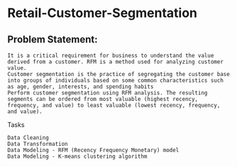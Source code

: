 # Retail-Customer-Segmentation

## Problem Statement:

    It is a critical requirement for business to understand the value derived from a customer. RFM is a method used for analyzing customer value.
    Customer segmentation is the practice of segregating the customer base into groups of individuals based on some common characteristics such as age, gender, interests, and spending habits
    Perform customer segmentation using RFM analysis. The resulting segments can be ordered from most valuable (highest recency, frequency, and value) to least valuable (lowest recency, frequency, and value).

 Tasks 

    Data Cleaning
    Data Transformation
    Data Modeling - RFM (Recency Frequency Monetary) model
    Data Modeling - K-means clustering algorithm
